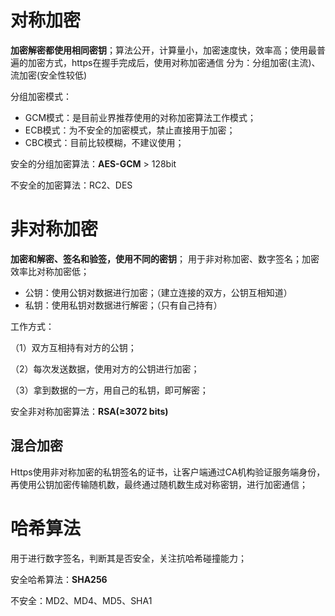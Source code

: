 # 对称加密

**加密解密都使用相同密钥**；算法公开，计算量小，加密速度快，效率高；使用最普遍的加密方式，https在握手完成后，使用对称加密通信
分为：分组加密(主流)、流加密(安全性较低)

分组加密模式：

- GCM模式：是目前业界推荐使用的对称加密算法工作模式；
- ECB模式：为不安全的加密模式，禁止直接用于加密；
- CBC模式：目前比较模糊，不建议使用；

安全的分组加密算法：**AES-GCM** > 128bit

不安全的加密算法：RC2、DES

# 非对称加密

**加密和解密、签名和验签，使用不同的密钥**；
用于非对称加密、数字签名；加密效率比对称加密低；

- 公钥：使用公钥对数据进行加密；（建立连接的双方，公钥互相知道）
- 私钥：使用私钥对数据进行解密；（只有自己持有）

工作方式：

（1）双方互相持有对方的公钥；

（2）每次发送数据，使用对方的公钥进行加密；

（3）拿到数据的一方，用自己的私钥，即可解密；

安全非对称加密算法：**RSA(≥3072 bits)**

## 混合加密

Https使用非对称加密的私钥签名的证书，让客户端通过CA机构验证服务端身份，再使用公钥加密传输随机数，最终通过随机数生成对称密钥，进行加密通信；

# 哈希算法

用于进行数字签名，判断其是否安全，关注抗哈希碰撞能力；

安全哈希算法：**SHA256**

不安全：MD2、MD4、MD5、SHA1
